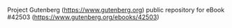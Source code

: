 Project Gutenberg (https://www.gutenberg.org) public repository for eBook #42503 (https://www.gutenberg.org/ebooks/42503)
